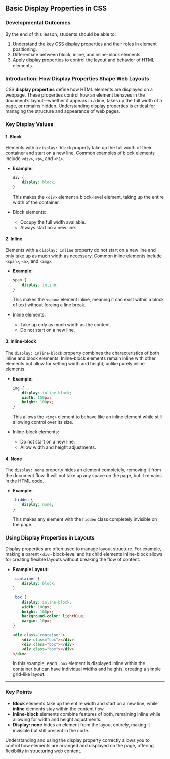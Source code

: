 ## Basic Display Properties in CSS

### Developmental Outcomes
By the end of this lesson, students should be able to:
1. Understand the key CSS display properties and their roles in element positioning.
2. Differentiate between block, inline, and inline-block elements.
3. Apply display properties to control the layout and behavior of HTML elements.

### Introduction: How Display Properties Shape Web Layouts

CSS **display properties** define how HTML elements are displayed on a webpage. These properties control how an element behaves in the document’s layout—whether it appears in a line, takes up the full width of a page, or remains hidden. Understanding display properties is critical for managing the structure and appearance of web pages.

### Key Display Values

#### 1. **Block**
Elements with a `display: block` property take up the full width of their container and start on a new line. Common examples of block elements include `<div>`, `<p>`, and `<h1>`.

- **Example:**
  ```css
  div {
      display: block;
  }
  ```
  This makes the `<div>` element a block-level element, taking up the entire width of the container.

- Block elements:
  - Occupy the full width available.
  - Always start on a new line.

#### 2. **Inline**
Elements with a `display: inline` property do not start on a new line and only take up as much width as necessary. Common inline elements include `<span>`, `<a>`, and `<img>`.

- **Example:**
  ```css
  span {
      display: inline;
  }
  ```
  This makes the `<span>` element inline, meaning it can exist within a block of text without forcing a line break.

- Inline elements:
  - Take up only as much width as the content.
  - Do not start on a new line.

#### 3. **Inline-block**
The `display: inline-block` property combines the characteristics of both inline and block elements. Inline-block elements remain inline with other elements but allow for setting width and height, unlike purely inline elements.

- **Example:**
  ```css
  img {
      display: inline-block;
      width: 150px;
      height: 100px;
  }
  ```
  This allows the `<img>` element to behave like an inline element while still allowing control over its size.

- Inline-block elements:
  - Do not start on a new line.
  - Allow width and height adjustments.

#### 4. **None**
The `display: none` property hides an element completely, removing it from the document flow. It will not take up any space on the page, but it remains in the HTML code.

- **Example:**
  ```css
  .hidden {
      display: none;
  }
  ```
  This makes any element with the `hidden` class completely invisible on the page.

### Using Display Properties in Layouts

Display properties are often used to manage layout structure. For example, making a parent `<div>` block-level and its child elements inline-block allows for creating flexible layouts without breaking the flow of content.

- **Example Layout:**
  ```css
  .container {
      display: block;
  }

  .box {
      display: inline-block;
      width: 100px;
      height: 100px;
      background-color: lightblue;
      margin: 10px;
  }
  ```

  ```html
  <div class="container">
      <div class="box"></div>
      <div class="box"></div>
      <div class="box"></div>
  </div>
  ```
  In this example, each `.box` element is displayed inline within the container but can have individual widths and heights, creating a simple grid-like layout.

---

### Key Points
- **Block** elements take up the entire width and start on a new line, while **inline** elements stay within the content flow.
- **Inline-block** elements combine features of both, remaining inline while allowing for width and height adjustments.
- **Display: none** hides an element from the layout entirely, making it invisible but still present in the code.

Understanding and using the display property correctly allows you to control how elements are arranged and displayed on the page, offering flexibility in structuring web content.